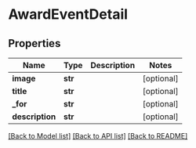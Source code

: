 # AwardEventDetail

## Properties
Name | Type | Description | Notes
------------ | ------------- | ------------- | -------------
**image** | **str** |  | [optional] 
**title** | **str** |  | [optional] 
**_for** | **str** |  | [optional] 
**description** | **str** |  | [optional] 

[[Back to Model list]](../README.md#documentation-for-models) [[Back to API list]](../README.md#documentation-for-api-endpoints) [[Back to README]](../README.md)

